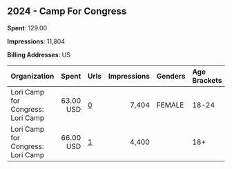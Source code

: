 ## 2024 - Camp For Congress 
**Spent**: 129.00

**Impressions**: 11,804

**Billing Addresses**: US

|Organization|Spent|Urls|Impressions|Genders|Age Brackets|Country Codes|
|:---|---:|:---|---:|:---|:---|:---|
|Lori Camp for Congress: Lori Camp|63.00 USD|[0](https://www.snap.com/political-ads/asset/c94e96c50bcebdf92e0a411970a3436a7fcbd839f8802e179f4978c300b419a0?mediaType=png)|7,404|FEMALE|18-24|united states|
|Lori Camp for Congress: Lori Camp|66.00 USD|[1](https://www.snap.com/political-ads/asset/c94e96c50bcebdf92e0a411970a3436a7fcbd839f8802e179f4978c300b419a0?mediaType=png)|4,400||18+|united states|
